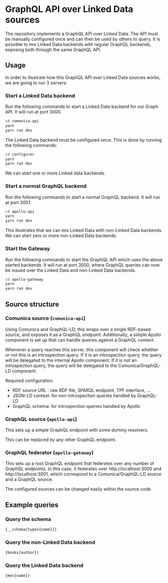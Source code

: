 # GraphQL API over Linked Data sources

The repository implements a GraphQL API over Linked Data.  The API
must be manually configured once and can then be used by others to
query.  It is possible to mix Linked Data backends with regular
GraphQL backends, exposing both through the same GraphQL API.

## Usage

In order to illustrate how this GraphQL API over Linked Data sources
works, we are going to run 3 servers:

### Start a Linked Data backend

Run the following commands to start a Linked Data backend for our
Graph API.  It will run at port 3000.


```sh
cd comunica-api
yarn
yarn run dev
```

The Linked Data backend must be configured once.  This is done by
running the following commands:

```sh
cd configurer
yarn
yarn run dev
```

We can start one or more Linked data backends.

### Start a normal GraphQL backend

Run the following commands to start a normal GraphQL backend.  It will
run at port 3001.

```sh
cd apollo-api
yarn
yarn run dev
```

This illustrates that we can mix Linked Data with non-Linked Data
backends.  We can start zero or more non-Linked Data backends.

### Start the Gateway

Run the following commands to start the GraphQL API which uses the
above started backends.  It will run at port 3500, where GraphQL
queries can now be issued over the Linked Data and non-Linked Data
backends.

```sh
cd apollo-gateway
yarn
yarn run dev
```

## Source structure

### Comunica source (`comunica-api`)

Using Comunica and GraphQL-LD, this wraps over a single RDF-based
source, and exposes it as a GraphQL endpoint.  Additionally, a simple
Apollo component is set up that can handle queries against a GraphQL
context.

Whenever a query reaches this server, this component will check
whether or not this is an introspection query.  If it is an
introspection query, the query will be delegated to the internal
Apollo component.  If it is not an introspection query, the query will
be delegated to the Comunica/GraphQL-LD component.

Required configuration:

  - RDF source URL : raw RDF file, SPARQL endpoint, TPF interface, …
  - JSON-LD context: for non-introspection queries handled by GraphQL-LD
  - GraphQL schema: for introspection queries handled by Apollo

### GraphQL source (`apollo-api`)

This sets up a simple GraphQL endpoint with some dummy resolvers.

This can be replaced by any other GraphQL endpoint.

### GraphQL federator (`apollo-gateway`)

This sets up a root GraphQL endpoint that federates over any number of
GraphQL endpoints.  In this case, it federates over
http://localhost:3000 and http://localhost:3001, which correspond to a
Comunica/GraphQL-LD source and a GraphQL source.

The configured sources can be changed easily within the source code.

## Example queries

### Query the schema

```graphql
{__schema{types{name}}}
```

### Query the non-Linked Data backend

```graphql
{books{author}}
```

### Query the Linked Data backend

```graphql
{mes{name}}
```
